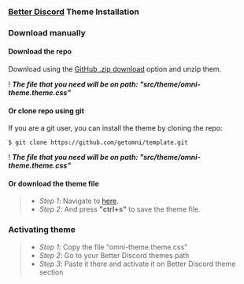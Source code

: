 ### [Better Discord](https://betterdiscord.app/) Theme Installation


### Download manually

#### Download the repo

Download using the [GitHub .zip download](https://github.com/datsfilipe/better-discord/archive/refs/heads/main.zip) option and unzip them.

! _**The file that you need will be on path: "src/theme/omni-theme.theme.css"**_

#### Or clone repo using git

If you are a git user, you can install the theme by cloning the repo:

    $ git clone https://github.com/getomni/template.git
  
! _**The file that you need will be on path: "src/theme/omni-theme.theme.css"**_

#### Or download the theme file

> - _Step 1_: 
> Navigate to [here](https://raw.githubusercontent.com/datsfilipe/better-discord/main/src/theme/omni-theme.theme.css).
> - _Step 2_: 
> And press **"ctrl+s"** to save the theme file.

### Activating theme

> - _Step 1_: 
> Copy the file "omni-theme.theme.css"
> - _Step 2_: 
> Go to your Better Discord themes path
> - _Step 3_: 
> Paste it there and activate it on Better Discord theme section
